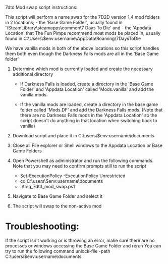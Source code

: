 7dtd Mod swap script instructions: 

This script will perform a name swap for the 7D2D version 1.4 mod folders in 2 locations;
	- the 'Base Game Folder', usually found in '<Some Letter>\\SteamLibrary\steamapps\common\7 Days To Die\'
	and 
	- the 'Appdata Location' that The Fun Pimps recommend most mods be placed in, usually found in C:\Users\\$env:username\AppData\Roaming\7DaysToDie
	
We have vanilla mods in both of the above locations so this script handles them both even though the Darkness Falls mods are all in the 'Base Game folder'
	
1) Determine which mod is currently loaded and create the necessary additional directory

	- If Darkness Falls is loaded, create a directory in the 'Base Game Folder' and 'Appdata Location' called 'Mods.vanilla' and add the vanilla mods.
	
	- If the vanilla mods are loaded, create a directory in the base game folder called 'Mods.DF' and add the Darkness Falls mods. (Note that there are no Darkness Falls mods in the 'Appdata Location' so the script doesn't do anything in that location when switching back to vanilla)

2) Download script and place it in C:\users\\$env:username\documents

3) Close all File explorer or Shell windows to the Appdata Location or Base Game Folders

4) Open Powershell as administrator and run the following commands. Note that you may need to confirm prompts still to run the script

	- Set-ExecutionPolicy -ExecutionPolicy Unrestricted 
	- cd C:\users\\$env:username\documents
	- .\tmg_7dtd_mod_swap.ps1

5) Navigate to Base Game Folder and select it 
6) The script will swap to the non-active mod 

# Troubleshooting: 

If the script isn't working or is throwing an error, make sure there are no processes or windows accessing the Base Game Folder and rerun
You can try to run the following command
	unlock-file -path C:\users\\$env:username\documents
